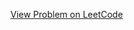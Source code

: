 [View Problem on LeetCode](https://leetcode.com/problems/maximum-frequency-of-an-element-after-performing-operations-ii/)